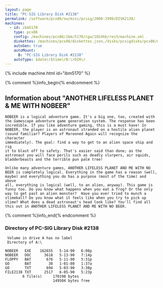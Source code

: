 ```yaml
---
layout: page
title: "PC-SIG Library Disk #2138"
permalink: /software/pcx86/sw/misc/pcsig/2000-2999/DISK2138/
machines:
  - id: ibm5170
    type: pcx86
    config: /machines/pcx86/ibm/5170/cga/1024kb/rev3/machine.xml
    diskettes: /machines/pcx86/diskettes.json,/disks/pcsigdisks/pcx86/diskettes.json
    autoGen: true
    autoMount:
      B: "PC-SIG Library Disk #2138"
    autoType: $date\r$time\rB:\rDIR\r
---
```


{% include machine.html id="ibm5170" %}

{% comment %}info_begin{% endcomment %}

## Information about "ANOTHER LIFELESS PLANET & ME WITH NOBEER"

    NOBEER is a logical adventure game. It's a big one, too, created with
    the Gamescape adventure game generation system. The response has been
    incredible. If you like adventure gaming, this is a must have! In
    NOBEER, the player is an astronaut stranded on a hostile alien planet
    (sound familiar? Players of Marooned Again will recognize the character
    immediately). The goal: find a way to get to an alien space ship and rig
    it to blast off to safety. That's easier said than done; as the
    astronaut you will face perils such as deadly slurpers, air squids,
    bladderbeasts and the terrible pun palm tree!
    
    Unlike many adventure games, ANOTHER LIFELESS PLANET AND ME WITH NO
    BEER is completely logical. Everything in the game has a reason (well,
    maybe) and everything you do has a purpose (most of the time) and above
    all, everything is logical (well, to an alien, anyway). This game is
    funny too. Do you know what happens when you eat a frog? Or the only
    way to get past an alien monster?  Have you ever tried to munch a
    slimeball? Do you know what it feels like when you try to pick up
    slime? What does a dead astronaut's head look like? You'll find all
    this out in ANOTHER LIFELESS PLANET AND ME WITH NO BEER.
{% comment %}info_end{% endcomment %}


### Directory of PC-SIG Library Disk #2138

     Volume in drive A has no label
     Directory of A:\

    NOBEER   EXE    162655   5-14-90   6:08p
    NOBEER   DOC      3618   5-13-90   7:14p
    FLOPPY   BAT       676   5-11-90   5:31p
    GO       BAT        38   1-01-80   1:37a
    GO       TXT       694   5-03-90   3:38p
    FILE2138 TXT      2517   6-05-90   5:23p
            6 file(s)     170198 bytes
                          149504 bytes free
